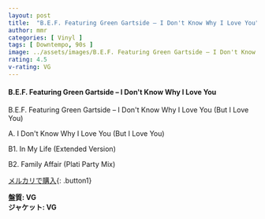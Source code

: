 ```yaml
---
layout: post
title:  "B.E.F. Featuring Green Gartside – I Don't Know Why I Love You"
author: mmr
categories: [ Vinyl ]
tags: [ Downtempo, 90s ]
image: ../assets/images/B.E.F. Featuring Green Gartside – I Don't Know Why I Love You.jpg
rating: 4.5
v-rating: VG
---
```


#### B.E.F. Featuring Green Gartside – I Don't Know Why I Love You

B.E.F. Featuring Green Gartside – I Don't Know Why I Love You (But I Love You)

A. I Don't Know Why I Love You (But I Love You)

B1. In My Life (Extended Version)

B2. Family Affair (Plati Party Mix)

[メルカリで購入](https://jp.mercari.com/item/m50800315242?afid=6142608987){: .button1}

<div class="mt-4 mb-4 d-flex align-items-center">
<strong class="mr-1">盤質: VG</strong>
</div>
<div class="mt-4 mb-4 d-flex align-items-center">
<strong class="mr-1">ジャケット: VG</strong>
</div>
